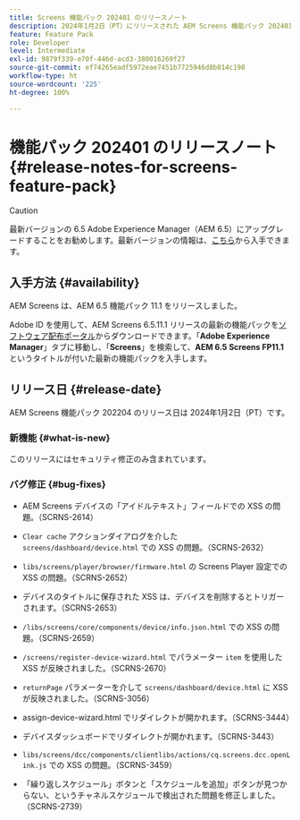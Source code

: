 ```yaml
---
title: Screens 機能パック 202401 のリリースノート
description: 2024年1月2日（PT）にリリースされた AEM Screens 機能パック 202401 について説明します。
feature: Feature Pack
role: Developer
level: Intermediate
exl-id: 9879f339-e70f-446d-acd3-380016269f27
source-git-commit: ef74265eadf5972eae7451b7725946d8b014c198
workflow-type: ht
source-wordcount: '225'
ht-degree: 100%

---
```


# 機能パック 202401 のリリースノート {#release-notes-for-screens-feature-pack}

>[!CAUTION]
>最新バージョンの 6.5 Adobe Experience Manager（AEM 6.5）にアップグレードすることをお勧めします。最新バージョンの情報は、[こちら](https://experienceleague.adobe.com/ja/docs/experience-manager-65/content/release-notes/release-notes)から入手できます。

## 入手方法 {#availability}

AEM Screens は、AEM 6.5 機能パック 11.1 をリリースしました。

Adobe ID を使用して、AEM Screens 6.5.11.1 リリースの最新の機能パックを[ソフトウェア配布ポータル](https://experience.adobe.com/#/downloads/content/software-distribution/ja/aem.html)からダウンロードできます。「**Adobe Experience Manager**」タブに移動し、「**Screens**」を検索して、**AEM 6.5 Screens FP11.1** というタイトルが付いた最新の機能パックを入手します。

## リリース日 {#release-date}

AEM Screens 機能パック 202204 のリリース日は 2024年1月2日（PT）です。

### 新機能 {#what-is-new}

このリリースにはセキュリティ修正のみ含まれています。

### バグ修正 {#bug-fixes}

* AEM Screens デバイスの「アイドルテキスト」フィールドでの XSS の問題。（SCRNS-2614）

* `Clear cache` アクションダイアログを介した `screens/dashboard/device.html` での XSS の問題。（SCRNS-2632）

* `libs/screens/player/browser/firmware.html` の Screens Player 設定での XSS の問題。（SCRNS-2652）

* デバイスのタイトルに保存された XSS は、デバイスを削除するとトリガーされます。（SCRNS-2653）

* `/libs/screens/core/components/device/info.json.html` での XSS の問題。（SCRNS-2659）

* `/screens/register-device-wizard.html` でパラメーター `item` を使用した XSS が反映されました。（SCRNS-2670）

* `returnPage` パラメーターを介して `screens/dashboard/device.html` に XSS が反映されました。（SCRNS-3056）

* assign-device-wizard.html でリダイレクトが開かれます。（SCRNS-3444）

* デバイスダッシュボードでリダイレクトが開かれます。（SCRNS-3443）

* `libs/screens/dcc/components/clientlibs/actions/cq.screens.dcc.openLink.js` での XSS の問題。（SCRNS-3459）

* 「繰り返しスケジュール」ボタンと「スケジュールを追加」ボタンが見つからない、というチャネルスケジュールで検出された問題を修正しました。（SCRNS-2739）
